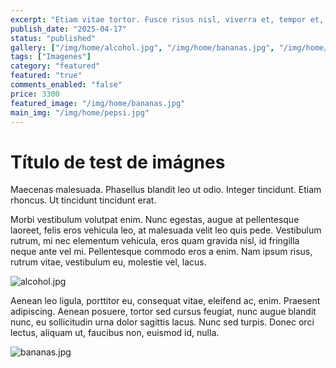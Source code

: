 ```yaml
---
excerpt: "Etiam vitae tortor. Fusce risus nisl, viverra et, tempor et, pretium in, sapien. Vivamus euismod mauris. Suspendisse non nisl sit amet velit hendrerit rutrum. In hac habitasse platea dictumst."
publish_date: "2025-04-17"
status: "published"
gallery: ["/img/home/alcohol.jpg", "/img/home/bananas.jpg", "/img/home/pepsi.jpg"]
tags: ["Imagenes"]
category: "featured"
featured: "true"
comments_enabled: "false"
price: 3300
featured_image: "/img/home/bananas.jpg"
main_img: "/img/home/pepsi.jpg"
---
```

# Título de test de imágnes

Maecenas malesuada. Phasellus blandit leo ut odio. Integer tincidunt. Etiam rhoncus. Ut tincidunt tincidunt erat.

Morbi vestibulum volutpat enim. Nunc egestas, augue at pellentesque laoreet, felis eros vehicula leo, at malesuada velit leo quis pede. Vestibulum rutrum, mi nec elementum vehicula, eros quam gravida nisl, id fringilla neque ante vel mi. Pellentesque commodo eros a enim. Nam ipsum risus, rutrum vitae, vestibulum eu, molestie vel, lacus.

![alcohol.jpg](/img/home/alcohol.jpg)

Aenean leo ligula, porttitor eu, consequat vitae, eleifend ac, enim. Praesent adipiscing. Aenean posuere, tortor sed cursus feugiat, nunc augue blandit nunc, eu sollicitudin urna dolor sagittis lacus. Nunc sed turpis. Donec orci lectus, aliquam ut, faucibus non, euismod id, nulla.

![bananas.jpg](/img/home/bananas.jpg)